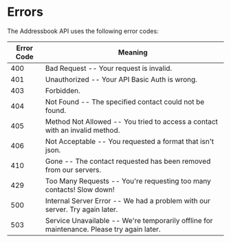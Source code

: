 # Errors

The Addressbook API uses the following error codes:

Error Code | Meaning
---------- | -------
400 | Bad Request -- Your request is invalid.
401 | Unauthorized -- Your API Basic Auth is wrong.
403 | Forbidden.
404 | Not Found -- The specified contact could not be found.
405 | Method Not Allowed -- You tried to access a contact with an invalid method.
406 | Not Acceptable -- You requested a format that isn't json.
410 | Gone -- The contact requested has been removed from our servers.
429 | Too Many Requests -- You're requesting too many contacts! Slow down!
500 | Internal Server Error -- We had a problem with our server. Try again later.
503 | Service Unavailable -- We're temporarily offline for maintenance. Please try again later.
